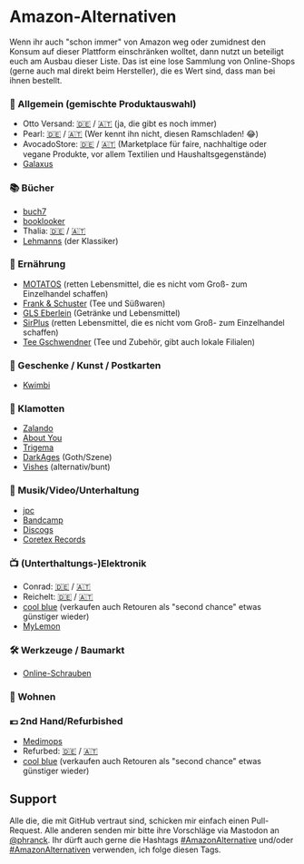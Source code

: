 # Amazon-Alternativen
Wenn ihr auch "schon immer" von Amazon weg oder zumidnest den Konsum auf dieser Plattform einschränken wolltet, dann nutzt un beteiligt euch am Ausbau dieser Liste. Das ist eine lose Sammlung von Online-Shops (gerne auch mal direkt beim Hersteller), die es Wert sind, dass man bei ihnen bestellt.

### 🏪 Allgemein (gemischte Produktauswahl)
* Otto Versand: [🇩🇪](https://otto.de) / [🇦🇹](https://otto.at) (ja, die gibt es noch immer)
* Pearl: [🇩🇪](https://www.pearl.de) / [🇦🇹](https://www.pearl.at) (Wer kennt ihn nicht, diesen Ramschladen! 😂)
* AvocadoStore: [🇩🇪](https://www.avocadostore.de) / [🇦🇹](https://www.avocadostore.at) (Marketplace für faire, nachhaltige oder vegane Produkte, vor allem Textilien und Haushaltsgegenstände)
* [Galaxus](https://www.galaxus.de)

### 📚 Bücher
* [buch7](https://www.buch7.de)
* [booklooker](https://www.booklooker.de)
* Thalia: [🇩🇪](https://www.thalia.de) / [🇦🇹](https://www.thalia.at)
* [Lehmanns](https://www.lehmanns.de) (der Klassiker)

### 🥘 Ernährung
* [MOTATOS](https://www.motatos.de) (retten Lebensmittel, die es nicht vom Groß- zum Einzelhandel schaffen)
* [Frank & Schuster](https://frankundschuster.com) (Tee und Süßwaren)
* [GLS Eberlein](https://gls-eberlein.de/) (Getränke und Lebensmittel)
* [SirPlus](https://sirplus.de/) (retten Lebensmittel, die es nicht vom Groß- zum Einzelhandel schaffen)
* [Tee Gschwendner](https://www.teegschwendner.de) (Tee und Zubehör, gibt auch lokale Filialen)

### 🎁 Geschenke / Kunst / Postkarten
* [Kwimbi](https://kwimbi.de)

### 🧢 Klamotten
* [Zalando](https://www.zalando.at)
* [About You](https://www.aboutyou.at)
* [Trigema](https://www.trigema.de)
* [DarkAges](https://www.darkages.de) (Goth/Szene)
* [Vishes](https://shop.vishes.de) (alternativ/bunt)

### 🍿 Musik/Video/Unterhaltung
* [jpc](https://www.jpc.de)
* [Bandcamp](https://bandcamp.com)
* [Discogs](https://www.discogs.com)
* [Coretex Records](https://coretexrecords.com)

### 📺 (Unterthaltungs-)Elektronik
* Conrad: [🇩🇪](https://www.conrad.de) / [🇦🇹](https://www.conrad.at)
* Reichelt: [🇩🇪](https://www.reichelt.de) / [🇦🇹](https://www.reichelt.at)
* [cool blue](https://coolblue.de) (verkaufen auch Retouren als "second chance" etwas günstiger wieder)
* [MyLemon](https://mylemon.at)


### 🛠️ Werkzeuge / Baumarkt
* [Online-Schrauben](https://online-schrauben.de)


### 🏡 Wohnen

### 💶 2nd Hand/Refurbished
* [Medimops](https://www.medimops.de)
* Refurbed: [🇩🇪](https://www.refurbed.de) / [🇦🇹](https://www.refurbed.at)
* [cool blue](https://coolblue.de) (verkaufen auch Retouren als "second chance" etwas günstiger wieder)


## Support
Alle die, die mit GitHub vertraut sind, schicken mir einfach einen Pull-Request. Alle anderen senden mir bitte ihre Vorschläge via Mastodon an [@phranck](https://chaos.social/@phranck). Ihr dürft auch gerne die Hashtags [\#AmazonAlternative](https://chaos.social/deck/tags/AmazonAlternative) und/oder [\#AmazonAlternativen](https://chaos.social/deck/tags/AmazonAlternativen) verwenden, ich folge diesen Tags.